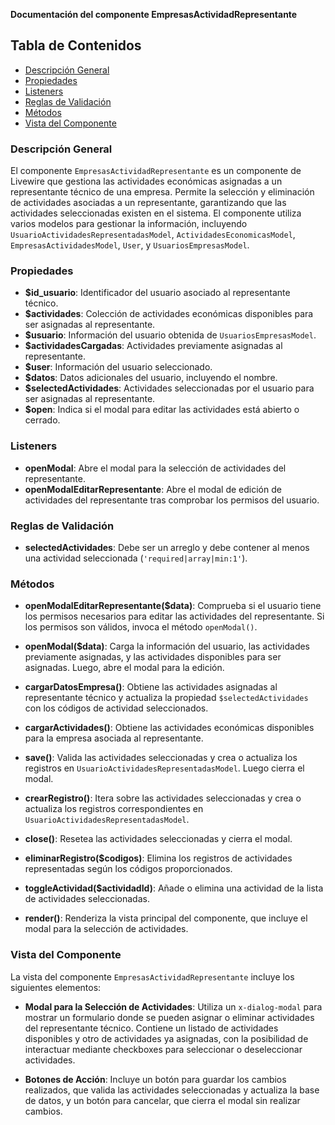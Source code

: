 **Documentación del componente EmpresasActividadRepresentante**

## Tabla de Contenidos
- [Descripción General](#descripción-general)
- [Propiedades](#propiedades)
- [Listeners](#listeners)
- [Reglas de Validación](#reglas-de-validación)
- [Métodos](#métodos)
- [Vista del Componente](#vista-del-componente)

### Descripción General

El componente `EmpresasActividadRepresentante` es un componente de Livewire que gestiona las actividades económicas asignadas a un representante técnico de una empresa. Permite la selección y eliminación de actividades asociadas a un representante, garantizando que las actividades seleccionadas existen en el sistema. El componente utiliza varios modelos para gestionar la información, incluyendo `UsuarioActividadesRepresentadasModel`, `ActividadesEconomicasModel`, `EmpresasActividadesModel`, `User`, y `UsuariosEmpresasModel`.

### Propiedades

- **$id_usuario**: Identificador del usuario asociado al representante técnico.
- **$actividades**: Colección de actividades económicas disponibles para ser asignadas al representante.
- **$usuario**: Información del usuario obtenida de `UsuariosEmpresasModel`.
- **$actividadesCargadas**: Actividades previamente asignadas al representante.
- **$user**: Información del usuario seleccionado.
- **$datos**: Datos adicionales del usuario, incluyendo el nombre.
- **$selectedActividades**: Actividades seleccionadas por el usuario para ser asignadas al representante.
- **$open**: Indica si el modal para editar las actividades está abierto o cerrado.

### Listeners

- **openModal**: Abre el modal para la selección de actividades del representante.
- **openModalEditarRepresentante**: Abre el modal de edición de actividades del representante tras comprobar los permisos del usuario.

### Reglas de Validación

- **selectedActividades**: Debe ser un arreglo y debe contener al menos una actividad seleccionada (`'required|array|min:1'`).

### Métodos

- **openModalEditarRepresentante($data)**: Comprueba si el usuario tiene los permisos necesarios para editar las actividades del representante. Si los permisos son válidos, invoca el método `openModal()`.

- **openModal($data)**: Carga la información del usuario, las actividades previamente asignadas, y las actividades disponibles para ser asignadas. Luego, abre el modal para la edición.

- **cargarDatosEmpresa()**: Obtiene las actividades asignadas al representante técnico y actualiza la propiedad `$selectedActividades` con los códigos de actividad seleccionados.

- **cargarActividades()**: Obtiene las actividades económicas disponibles para la empresa asociada al representante.

- **save()**: Valida las actividades seleccionadas y crea o actualiza los registros en `UsuarioActividadesRepresentadasModel`. Luego cierra el modal.

- **crearRegistro()**: Itera sobre las actividades seleccionadas y crea o actualiza los registros correspondientes en `UsuarioActividadesRepresentadasModel`.

- **close()**: Resetea las actividades seleccionadas y cierra el modal.

- **eliminarRegistro($codigos)**: Elimina los registros de actividades representadas según los códigos proporcionados.

- **toggleActividad($actividadId)**: Añade o elimina una actividad de la lista de actividades seleccionadas.

- **render()**: Renderiza la vista principal del componente, que incluye el modal para la selección de actividades.

### Vista del Componente

La vista del componente `EmpresasActividadRepresentante` incluye los siguientes elementos:

- **Modal para la Selección de Actividades**: Utiliza un `x-dialog-modal` para mostrar un formulario donde se pueden asignar o eliminar actividades del representante técnico. Contiene un listado de actividades disponibles y otro de actividades ya asignadas, con la posibilidad de interactuar mediante checkboxes para seleccionar o deseleccionar actividades.

- **Botones de Acción**: Incluye un botón para guardar los cambios realizados, que valida las actividades seleccionadas y actualiza la base de datos, y un botón para cancelar, que cierra el modal sin realizar cambios.
